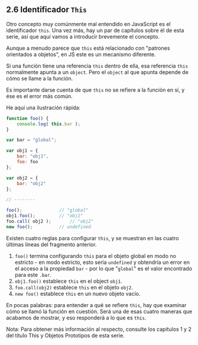 ## 2.6 Identificador `This`

Otro concepto muy comúnmente mal entendido en JavaScript es el identificador `this`. Una vez más, hay un par de capítulos sobre él de esta serie, así que aquí vamos a introducir brevemente el concepto.

Aunque a menudo parece que `this` está relacionado con "patrones orientados a objetos", en JS este es un mecanismo diferente.

Si una función tiene una referencia `this` dentro de ella, esa referencia `this` normalmente apunta a un `object`. Pero el `object` al que apunta depende de cómo se llame a la función.

Es importante darse cuenta de que `this` no se refiere a la función en sí, y ése es el error más común.

He aquí una ilustración rápida:

```js
function foo() {
	console.log( this.bar );
}

var bar = "global";

var obj1 = {
	bar: "obj1",
	foo: foo
};

var obj2 = {
	bar: "obj2"
};

// --------

foo();				// "global"
obj1.foo();			// "obj1"
foo.call( obj2 );		// "obj2"
new foo();			// undefined
```

Existen cuatro reglas para configurar `this`, y se muestran en las cuatro últimas líneas del fragmento anterior.

1. `foo()` termina configurando `this` para el objeto global en modo no estricto - en modo estricto, esto sería `undefined` y obtendría un error en el acceso a la propiedad `bar` - por lo que "`global`" es el valor encontrado para este `.bar`.
2. `obj1.foo()` establece `this` en el object `obj1`.
3. `foo.call(obj2)` establece `this` en el objeto `obj2`.
4. `new foo()` establece `this` en un nuevo objeto vacío.

En pocas palabras: para entender a qué se refiere `this`, hay que examinar cómo se llamó la función en cuestión. Será una de esas cuatro maneras que acabamos de mostrar, y eso responderá a lo que es `this`.

Nota: Para obtener más información al respecto, consulte los capítulos 1 y 2 del título This y Objetos Prototipos de esta serie.
